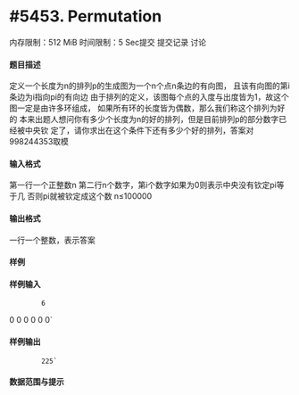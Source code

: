
# #5453. Permutation
内存限制：512 MiB 时间限制：5 Sec提交 提交记录 讨论
#### 题目描述
定义一个长度为n的排列p的生成图为一个n个点n条边的有向图，
且该有向图的第i条边为i指向pi的有向边
由于排列的定义，该图每个点的入度与出度皆为1，故这个图一定是由许多环组成，
如果所有环的长度皆为偶数，那么我们称这个排列为好的
本来出题人想问你有多少个长度为n的好的排列，但是目前排列p的部分数字已经被中央钦
定了，请你求出在这个条件下还有多少个好的排列，答案对998244353取模


#### 输入格式
第一行一个正整数n
第二行n个数字，第i个数字如果为0则表示中央没有钦定pi等于几
否则pi就被钦定成这个数
n≤100000


#### 输出格式
一行一个整数，表示答案


#### 样例

#### 样例输入

			6
0 0 0 0 0 0`
#### 样例输出

			225`
#### 数据范围与提示

